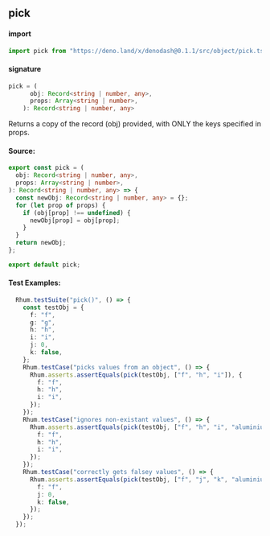 
## pick

#### import
```typescript
import pick from "https://deno.land/x/denodash@0.1.1/src/object/pick.ts"
```

#### signature
```typescript
pick = (
      obj: Record<string | number, any>,
      props: Array<string | number>,
    ): Record<string | number, any>
```

Returns a copy of the record (obj) provided, with ONLY the keys specified in props.

#### Source:

```typescript
export const pick = (
  obj: Record<string | number, any>,
  props: Array<string | number>,
): Record<string | number, any> => {
  const newObj: Record<string | number, any> = {};
  for (let prop of props) {
    if (obj[prop] !== undefined) {
      newObj[prop] = obj[prop];
    }
  }
  return newObj;
};

export default pick;

```

#### Test Examples: 

```typescript
  Rhum.testSuite("pick()", () => {
    const testObj = {
      f: "f",
      g: "g",
      h: "h",
      i: "i",
      j: 0,
      k: false,
    };
    Rhum.testCase("picks values from an object", () => {
      Rhum.asserts.assertEquals(pick(testObj, ["f", "h", "i"]), {
        f: "f",
        h: "h",
        i: "i",
      });
    });
    Rhum.testCase("ignores non-existant values", () => {
      Rhum.asserts.assertEquals(pick(testObj, ["f", "h", "i", "aluminium"]), {
        f: "f",
        h: "h",
        i: "i",
      });
    });
    Rhum.testCase("correctly gets falsey values", () => {
      Rhum.asserts.assertEquals(pick(testObj, ["f", "j", "k", "aluminium"]), {
        f: "f",
        j: 0,
        k: false,
      });
    });
  });
```

  